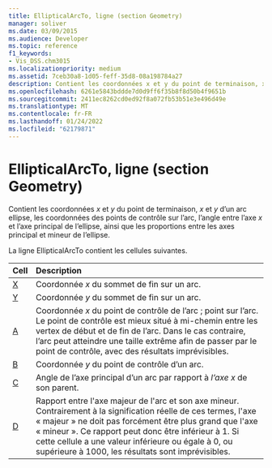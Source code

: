 ```yaml
---
title: EllipticalArcTo, ligne (section Geometry)
manager: soliver
ms.date: 03/09/2015
ms.audience: Developer
ms.topic: reference
f1_keywords:
- Vis_DSS.chm3015
ms.localizationpriority: medium
ms.assetid: 7ceb30a8-1d05-feff-35d8-08a198784a27
description: Contient les coordonnées x et y du point de terminaison, x et y d’un arc ellipse, les coordonnées des points de contrôle sur l’arc, l’angle entre l’axe x et l’axe principal de l’ellipse, ainsi que les proportions entre les axes principal et mineur de l’ellipse.
ms.openlocfilehash: 6261e5843bddde7d0d9ff6f35b8f8d50b4f9651b
ms.sourcegitcommit: 2411ec8262cd0ed92f8a072fb53b51e3e496d49e
ms.translationtype: MT
ms.contentlocale: fr-FR
ms.lasthandoff: 01/24/2022
ms.locfileid: "62179871"
---
```

# <a name="ellipticalarcto-row-geometry-section"></a>EllipticalArcTo, ligne (section Geometry)

Contient les coordonnées  *x*  et  *y*  du point de terminaison,  *x*  et  *y*  d’un arc ellipse, les coordonnées des points de contrôle sur l’arc, l’angle entre l’axe  *x*  et l’axe principal de l’ellipse, ainsi que les proportions entre les axes principal et mineur de l’ellipse. 
  
La ligne EllipticalArcTo contient les cellules suivantes.
  
|**Cell**|**Description**|
|:-----|:-----|
|[X](x-cell-geometry-section.md) <br/> |Coordonnée *x*  du sommet de fin sur un arc.  <br/> |
|[Y](y-cell-geometry-section.md) <br/> |Coordonnée *y*  du sommet de fin sur un arc.  <br/> |
|[A](a-cell-geometry-section.md) <br/> |Coordonnée *x*  du point de contrôle de l’arc ; point sur l’arc. Le point de contrôle est mieux situé à mi-chemin entre les vertex de début et de fin de l’arc. Dans le cas contraire, l’arc peut atteindre une taille extrême afin de passer par le point de contrôle, avec des résultats imprévisibles.  <br/> |
|[B](b-cell-geometry-section.md) <br/> |Coordonnée *y*  du point de contrôle d’un arc.  <br/> |
|[C](c-cell-geometry-section.md) <br/> |Angle de l’axe principal d’un arc par rapport à  *l’axe x*  de son parent.  <br/> |
|[D](d-cell-geometry-section.md) <br/> |Rapport entre l'axe majeur de l'arc et son axe mineur. Contrairement à la signification réelle de ces termes, l'axe « majeur » ne doit pas forcément être plus grand que l'axe « mineur ». Ce rapport peut donc être inférieur à 1. Si cette cellule a une valeur inférieure ou égale à 0, ou supérieure à 1000, les résultats sont imprévisibles.  <br/> |
   

